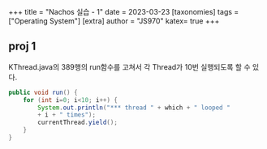 +++
title = "Nachos 실습 - 1"
date = 2023-03-23
[taxonomies]
tags = ["Operating System"]
[extra]
author = "JS970"
katex= true
+++
## proj 1
KThread.java의 389행의 run함수를 고쳐서 각 Thread가 10번 실행되도록 할 수 있다.
```java
public void run() {
	for (int i=0; i<10; i++) {
		System.out.println("*** thread " + which + " looped "
		+ i + " times");
		currentThread.yield();
	}
}
```
